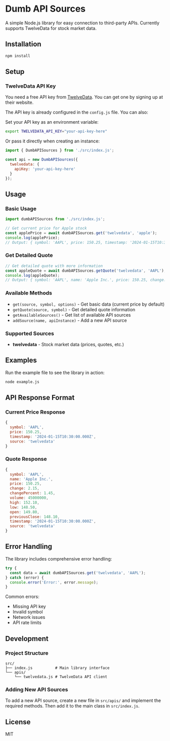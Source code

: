 # Dumb API Sources

A simple Node.js library for easy connection to third-party APIs. Currently supports TwelveData for stock market data.

## Installation

```bash
npm install
```

## Setup

### TwelveData API Key

You need a free API key from [TwelveData](https://twelvedata.com/). You can get one by signing up at their website.

The API key is already configured in the `config.js` file. You can also:

Set your API key as an environment variable:

```bash
export TWELVEDATA_API_KEY="your-api-key-here"
```

Or pass it directly when creating an instance:

```javascript
import { DumbAPISources } from './src/index.js';

const api = new DumbAPISources({
  twelvedata: {
    apiKey: 'your-api-key-here'
  }
});
```

## Usage

### Basic Usage

```javascript
import dumbAPISources from './src/index.js';

// Get current price for Apple stock
const applePrice = await dumbAPISources.get('twelvedata', 'apple');
console.log(applePrice);
// Output: { symbol: 'AAPL', price: 150.25, timestamp: '2024-01-15T10:30:00.000Z', source: 'twelvedata' }
```

### Get Detailed Quote

```javascript
// Get detailed quote with more information
const appleQuote = await dumbAPISources.getQuote('twelvedata', 'AAPL');
console.log(appleQuote);
// Output: { symbol: 'AAPL', name: 'Apple Inc.', price: 150.25, change: 2.15, changePercent: 1.45, ... }
```

### Available Methods

- `get(source, symbol, options)` - Get basic data (current price by default)
- `getQuote(source, symbol)` - Get detailed quote information
- `getAvailableSources()` - Get list of available API sources
- `addSource(name, apiInstance)` - Add a new API source

### Supported Sources

- **twelvedata** - Stock market data (prices, quotes, etc.)

## Examples

Run the example file to see the library in action:

```bash
node example.js
```

## API Response Format

### Current Price Response
```javascript
{
  symbol: 'AAPL',
  price: 150.25,
  timestamp: '2024-01-15T10:30:00.000Z',
  source: 'twelvedata'
}
```

### Quote Response
```javascript
{
  symbol: 'AAPL',
  name: 'Apple Inc.',
  price: 150.25,
  change: 2.15,
  changePercent: 1.45,
  volume: 45000000,
  high: 152.10,
  low: 148.50,
  open: 149.80,
  previousClose: 148.10,
  timestamp: '2024-01-15T10:30:00.000Z',
  source: 'twelvedata'
}
```

## Error Handling

The library includes comprehensive error handling:

```javascript
try {
  const data = await dumbAPISources.get('twelvedata', 'AAPL');
} catch (error) {
  console.error('Error:', error.message);
}
```

Common errors:
- Missing API key
- Invalid symbol
- Network issues
- API rate limits

## Development

### Project Structure

```
src/
├── index.js          # Main library interface
└── apis/
    └── twelvedata.js # TwelveData API client
```

### Adding New API Sources

To add a new API source, create a new file in `src/apis/` and implement the required methods. Then add it to the main class in `src/index.js`.

## License

MIT
